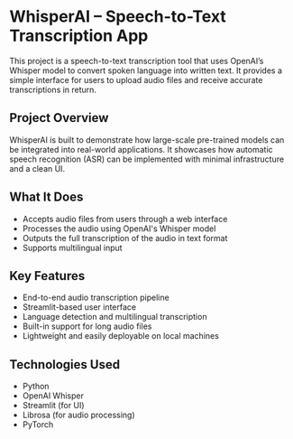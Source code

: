 # WhisperAI – Speech-to-Text Transcription App

This project is a speech-to-text transcription tool that uses OpenAI’s Whisper model to convert spoken language into written text. It provides a simple interface for users to upload audio files and receive accurate transcriptions in return.

## Project Overview

WhisperAI is built to demonstrate how large-scale pre-trained models can be integrated into real-world applications. It showcases how automatic speech recognition (ASR) can be implemented with minimal infrastructure and a clean UI.

## What It Does

- Accepts audio files from users through a web interface
- Processes the audio using OpenAI's Whisper model
- Outputs the full transcription of the audio in text format
- Supports multilingual input

## Key Features

- End-to-end audio transcription pipeline
- Streamlit-based user interface
- Language detection and multilingual transcription
- Built-in support for long audio files
- Lightweight and easily deployable on local machines

## Technologies Used

- Python
- OpenAI Whisper
- Streamlit (for UI)
- Librosa (for audio processing)
- PyTorch
